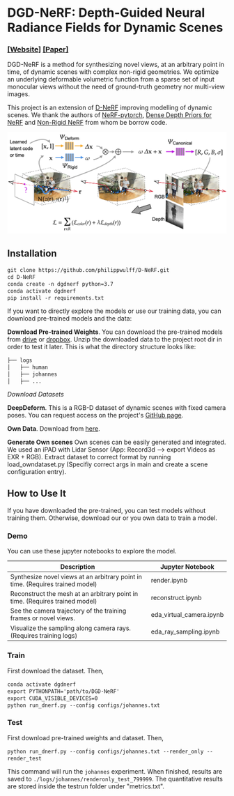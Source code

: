 # DGD-NeRF: Depth-Guided Neural Radiance Fields for Dynamic Scenes
### [[Website]](ourwebsite) [[Paper]](ourpaper) 

DGD-NeRF is a method for synthesizing novel views, at an arbitrary point in time, of dynamic scenes with complex non-rigid geometries. We optimize an underlying deformable volumetric function from a sparse set of input monocular views without the need of ground-truth geometry nor multi-view images.

This project is an extension of [D-NeRF](https://github.com/albertpumarola/D-NeRF) improving modelling of dynamic scenes. We thank the authors of [NeRF-pytorch](https://github.com/yenchenlin/nerf-pytorch), [Dense Depth Priors for NeRF](https://github.com/barbararoessle/dense_depth_priors_nerf) and [Non-Rigid NeRF](https://github.com/facebookresearch/nonrigid_nerf) from whom be borrow code. 

![D-NeRF](docs/static/images/model.png)

## Installation
```
git clone https://github.com/philippwulff/D-NeRF.git
cd D-NeRF
conda create -n dgdnerf python=3.7
conda activate dgdnerf
pip install -r requirements.txt
```

If you want to directly explore the models or use our training data, you can download pre-trained models and the data:

**Download Pre-trained Weights**. You can download the pre-trained models from [drive](https://drive.google.com/file/d/1VN-_DkRLL1khDVScQJEaohpbA2gC2I2K/view?usp=sharing) or [dropbox](https://www.dropbox.com/s/25sveotbx2x7wap/logs.zip?dl=0). Unzip the downloaded data to the project root dir in order to test it later. This is what the directory structure looks like:
```
├── logs 
│   ├── human
│   ├── johannes 
│   ├── ...
```

*Download Datasets*

**DeepDeform**. This is a RGB-D dataset of dynamic scenes with fixed camera poses. You can request access on the project's [GitHub page](https://github.com/AljazBozic/DeepDeform).

**Own Data**. Download from [here](https://drive.google.com/drive/folders/1hUv1UZfxtmqVtushTH2_obexMv7mVu8L?usp=sharing).

**Generate Own scenes** Own scenes can be easily generated and integrated. We used an iPAD with Lidar Sensor (App: Record3d --> export Videos as EXR + RGB). Extract dataset to correct format by running load_owndataset.py (Specifiy correct args in main and create a scene configuration entry).

## How to Use It

If you have downloaded the pre-trained, you can test models without training them. Otherwise, download our or you own data to train a model.

### Demo
You can use these jupyter notebooks to explore the model.

| Description      | Jupyter Notebook |
| ----------- | ----------- |
| Synthesize novel views at an arbitrary point in time. (Requires trained model) | render.ipynb|
| Reconstruct the mesh at an arbitrary point in time. (Requires trained model) | reconstruct.ipynb|
| See the camera trajectory of the training frames or novel views. | eda_virtual_camera.ipynb|
| Visualize the sampling along camera rays. (Requires training logs) | eda_ray_sampling.ipynb|

### Train
First download the dataset. Then,
```
conda activate dgdnerf
export PYTHONPATH='path/to/DGD-NeRF'
export CUDA_VISIBLE_DEVICES=0
python run_dnerf.py --config configs/johannes.txt
```

### Test
First download pre-trained weights and dataset. Then, 
```
python run_dnerf.py --config configs/johannes.txt --render_only --render_test
```
This command will run the `johannes` experiment. When finished, results are saved to `./logs/johannes/renderonly_test_799999`. The quantitative results are stored inside the testrun folder under "metrics.txt".
